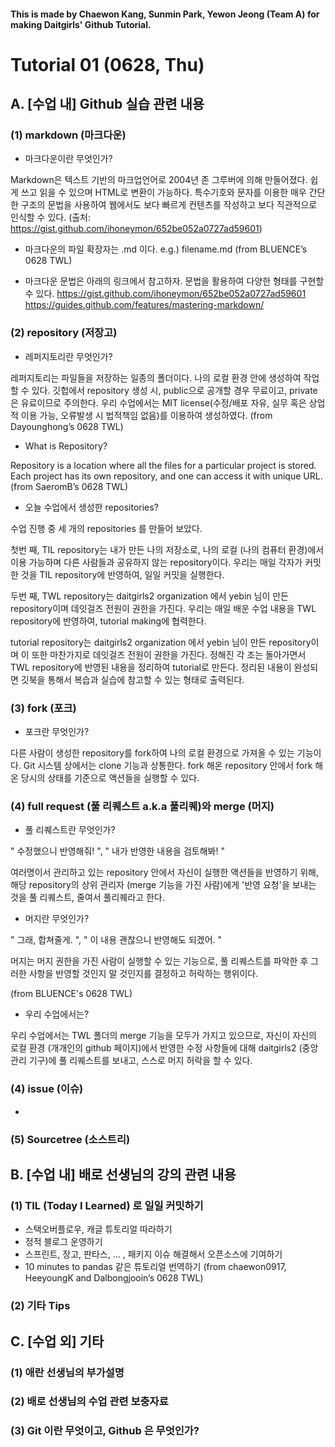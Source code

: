 #### This is made by Chaewon Kang, Sunmin Park, Yewon Jeong (Team A) for making Daitgirls' Github Tutorial.

# Tutorial 01 (0628, Thu)

## A. [수업 내] Github 실습 관련 내용

### (1) markdown (마크다운)

* 마크다운이란 무엇인가?

Markdown은 텍스트 기반의 마크업언어로 2004년 존 그루버에 의해 만들어졌다. 쉽게 쓰고 읽을 수 있으며 HTML로 변환이 가능하다. 특수기호와 문자를 이용한 매우 간단한 구조의 문법을 사용하여 웹에서도 보다 빠르게 컨텐츠를 작성하고 보다 직관적으로 인식할 수 있다. (출처: https://gist.github.com/ihoneymon/652be052a0727ad59601) 


* 마크다운의 파일 확장자는 .md 이다. e.g.) filename.md (from BLUENCE’s 0628 TWL)


* 마크다운 문법은 아래의 링크에서 참고하자. 문법을 활용하여 다양한 형태를 구현할 수 있다. 
https://gist.github.com/ihoneymon/652be052a0727ad59601
https://guides.github.com/features/mastering-markdown/


### (2) repository (저장고)

* 레퍼지토리란 무엇인가? 

레퍼지토리는 파일들을 저장하는 일종의 폴더이다. 나의 로컬 환경 안에 생성하여 작업할 수 있다. 깃헙에서 repository 생성 시, public으로 공개할 경우 무료이고, private은 유료이므로 주의한다. 우리 수업에서는 MIT license(수정/배포 자유, 실무 혹은 상업적 이용 가능, 오류발생 시 법적책임 없음)를 이용하여 생성하였다. (from Dayounghong’s 0628 TWL) 

* What is Repository? 

Repository is a location where all the files for a particular project is stored. Each project has its own repository, and one can access it with unique URL.  (from SaeromB’s 0628 TWL) 

* 오늘 수업에서 생성한 repositories?

수업 진행 중 세 개의 repositories 를 만들어 보았다. 

첫번 째, TIL repository는 내가 만든 나의 저장소로, 나의 로컬 (나의 컴퓨터 환경)에서 이용 가능하며 다른 사람들과 공유하지 않는 repository이다. 우리는 매일 각자가 커밋한 것을 TIL repository에 반영하여, 일일 커밋을 실행한다. 

두번 째, TWL repository는 daitgirls2 organization 에서 yebin 님이 만든 repository이며 데잇걸즈 전원이 권한을 가진다. 우리는 매일 배운 수업 내용을 TWL repository에 반영하여, tutorial making에 협력한다. 

tutorial repository는 daitgirls2 organization 에서 yebin 님이 만든 repository이며 이 또한 마찬가지로 데잇걸즈 전원이 권한을 가진다. 정해진 각 조는 돌아가면서 TWL repository에 반영된 내용을 정리하여 tutorial로 만든다. 정리된 내용이 완성되면 깃북을 통해서 복습과 실습에 참고할 수 있는 형태로 출력된다. 

### (3) fork (포크)

* 포크란 무엇인가? 

다른 사람이 생성한 repository를 fork하여 나의 로컬 환경으로 가져올 수 있는 기능이다. Git 시스템 상에서는 clone 기능과 상통한다. fork 해온 repository 안에서 fork 해 온 당시의 상태를 기준으로 액션들을 실행할 수 있다. 

### (4) full request (풀 리퀘스트 a.k.a 풀리퀘)와 merge (머지) 

* 풀 리퀘스트란 무엇인가? 

" 수정했으니 반영해줘! ", " 내가 반영한 내용을 검토해봐! "

여러명이서 관리하고 있는 repository 안에서 자신이 실행한 액션들을 반영하기 위해, 해당 repository의 상위 관리자 (merge 기능을 가진 사람)에게 '반영 요청'을 보내는 것을 풀 리퀘스트, 줄여서 풀리퀘라고 한다. 

* 머지란 무엇인가?

" 그래, 합쳐줄게. ", " 이 내용 괜찮으니 반영해도 되겠어. "

머지는 머지 권한을 가진 사람이 실행할 수 있는 기능으로, 풀 리퀘스트를 파악한 후 그러한 사항을 반영할 것인지 말 것인지를 결정하고 허락하는 행위이다. 

(from BLUENCE's 0628 TWL) 

* 우리 수업에서는? 

우리 수업에서는 TWL 폴더의 merge 기능을 모두가 가지고 있으므로, 자신이 자신의 로컬 환경 (개개인의 github 페이지)에서 반영한 수정 사항들에 대해 daitgirls2 (중앙 관리 기구)에 풀 리퀘스트를 보내고, 스스로 머지 허락을 할 수 있다. 

### (4) issue (이슈)

* 

### (5) Sourcetree (소스트리) 


## B. [수업 내] 배로 선생님의 강의 관련 내용 

### (1) TIL (Today I Learned) 로 일일 커밋하기 

- 스택오버플로우, 캐글 튜토리얼 따라하기 
- 정적 블로그 운영하기 
- 스프린트, 장고, 판타스, … , 패키지 이슈 해결해서 오픈소스에 기여하기 
- 10 minutes to pandas 같은 튜토리얼 번역하기 
(from chaewon0917, HeeyoungK and Dalbongjooin’s 0628 TWL)

### (2) 기타 Tips 

## C. [수업 외] 기타 

### (1) 애란 선생님의 부가설명 

### (2) 배로 선생님의 수업 관련 보충자료 

### (3) Git 이란 무엇이고, Github 은 무엇인가? 

